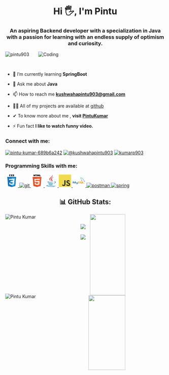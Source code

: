 <h1 align="center">Hi 🖐, I'm Pintu</h1>
<h3 align="center">An aspiring Backend developer with a specialization in Java with a passion for learning with an endless supply of optimism and curiosity.</h3>

<img align="right" alt="Coding" width="400" src="https://s3-us-west-2.amazonaws.com/robogarden-new/Articles/upload/blogs/lg-leverage-of-coding.jpg">

<p align="left"> <img src="https://komarev.com/ghpvc/?username=pintu903&label=Profile%20views&color=0e75b6&style=flat" alt="pintu903" /> </p>

<p align="left"> <a href="https://twitter.com/" target="blank"><img src="https://img.shields.io/twitter/follow/?logo=twitter&style=for-the-badge" alt="" /></a> </p>

- 🌱 I’m currently learning **SpringBoot**

- 💬 Ask me about **Java**

- 📫 How to reach me **kushwahapintu903@gmail.com**
- 👨‍💻 All of my projects are available at [github](https://github.com/pintu903?tab=repositories)

- ✔ To know more about me , **visit [PintuKumar](https://pintu903.github.io/)**
- ⚡ Fun fact **I like to watch funny video.**

<h3 align="left">Connect with me:</h3>
<p align="left">
<a href="https://linkedin.com/in/pintu-kumar-689b6a242" target="blank"><img align="center" src="https://raw.githubusercontent.com/rahuldkjain/github-profile-readme-generator/master/src/images/icons/Social/linked-in-alt.svg" alt="pintu-kumar-689b6a242" height="30" width="40" /></a>
<a href="https://www.hackerrank.com/pintu_0" target="blank"><img align="center" src="https://raw.githubusercontent.com/rahuldkjain/github-profile-readme-generator/master/src/images/icons/Social/hackerrank.svg" alt="@kushwahapintu903" height="30" width="40" /></a>
<a href="https://leetcode.com/Kumar_Pintu/" target="blank"><img align="center" src="https://raw.githubusercontent.com/rahuldkjain/github-profile-readme-generator/master/src/images/icons/Social/leet-code.svg" alt="kumarp903" height="30" width="40" /></a>
<h3>Programming Skills with me:</h3>
</p>

<p align="left"> <a href="https://www.w3schools.com/css/" target="_blank" rel="noreferrer"> <img src="https://raw.githubusercontent.com/devicons/devicon/master/icons/css3/css3-original-wordmark.svg" alt="css3" width="40" height="40"/> </a> <a href="https://git-scm.com/" target="_blank" rel="noreferrer"> <img src="https://www.vectorlogo.zone/logos/git-scm/git-scm-icon.svg" alt="git" width="40" height="40"/> </a> <a href="https://www.w3.org/html/" target="_blank" rel="noreferrer"> <img src="https://raw.githubusercontent.com/devicons/devicon/master/icons/html5/html5-original-wordmark.svg" alt="html5" width="40" height="40"/> </a> <a href="https://www.java.com" target="_blank" rel="noreferrer"> <img src="https://raw.githubusercontent.com/devicons/devicon/master/icons/java/java-original.svg" alt="java" width="40" height="40"/> </a> <a href="https://developer.mozilla.org/en-US/docs/Web/JavaScript" target="_blank" rel="noreferrer"> <img src="https://raw.githubusercontent.com/devicons/devicon/master/icons/javascript/javascript-original.svg" alt="javascript" width="40" height="40"/> </a> <a href="https://www.mysql.com/" target="_blank" rel="noreferrer"> <img src="https://raw.githubusercontent.com/devicons/devicon/master/icons/mysql/mysql-original-wordmark.svg" alt="mysql" width="40" height="40"/> </a> <a href="https://postman.com" target="_blank" rel="noreferrer"> <img src="https://www.vectorlogo.zone/logos/getpostman/getpostman-icon.svg" alt="postman" width="40" height="40"/> </a> <a href="https://spring.io/" target="_blank" rel="noreferrer"> <img src="https://www.vectorlogo.zone/logos/springio/springio-icon.svg" alt="spring" width="40" height="40"/> </a> </p>





<h2 align="center">📊 GitHub Stats:</h2>
<!-- ![](https://github-readme-stats.vercel.app/api?username=pintu903&theme=midnight-purple&hide_border=false&include_all_commits=false&count_private=false)<br/>
![](https://github-readme-streak-stats.herokuapp.com/?user=pintu903&theme=midnight-purple&hide_border=false)<br/> -->
 
 
 <div>
  <img align="left" src="https://github-readme-stats.vercel.app/api?username=pintu903&theme=midnight-purple&hide_border=false&include_all_commits=false&count_private=false" alt="Pintu Kumar" height="250px" width="47%" />
  <img align="right" src="https://github-readme-streak-stats.herokuapp.com/?user=pintu903&theme=midnight-purple&hide_border=false" height="255px" width="47%"/>
<div>
 
  <div>
  <img align="left" src="https://github-readme-stats.vercel.app/api/top-langs/?username=pintu903&theme=midnight-purple&hide_border=false&include_all_commits=false&count_private=false&layout=compact" alt="Pintu Kumar" height="255px" width="44%" />
 <img align="right" src="https://activity-graph.herokuapp.com/graph?username=pintu903&theme=gruvbox&hide_border=true&area=true" height="235px" width="48%"/>
   <div>
    </br>
 
<!-- ![](https://github-readme-stats.vercel.app/api/top-langs/?username=pintu903&theme=midnight-purple&hide_border=false&include_all_commits=false&count_private=false&layout=compact) -->

    
    
<!-- ### ✍️  Quote -->
![](https://quotes-github-readme.vercel.app/api?type=horizontal&theme=gruvbox)



 <img  src="https://raw.githubusercontent.com/Trilokia/Trilokia/379277808c61ef204768a61bbc5d25bc7798ccf1/bottom_header.svg" />
